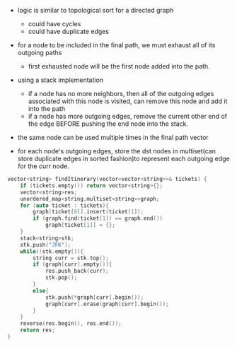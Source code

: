 - logic is similar to topological sort for a directed graph
    - could have cycles
    - could have duplicate edges
    
- for a node to be included in the final path, we must exhaust all of its outgoing paths 
    - first exhausted node  will be the first node added into the path. 

- using a stack implementation
    - if a node has no more neighbors, then all of the outgoing edges associated with this node is visited, can remove this node and add it into the path
    - if a node has more outgoing edges, remove the current other end of the edge BEFORE pushing the end node into the stack.
- the same node can be used multiple times in the final path vector
- for each node's outgoing edges, store the dst nodes in multiset(can store duplicate edges in sorted fashion)to represent each outgoing edge for the curr node. 

```cpp
vector<string> findItinerary(vector<vector<string>>& tickets) {
    if (tickets.empty()) return vector<string>{};
    vector<string>res;
    unordered_map<string,multiset<string>>graph;
    for (auto ticket : tickets){
        graph[ticket[0]].insert(ticket[1]);
        if (graph.find(ticket[1]) == graph.end())
            graph[ticket[1]] = {};
    }
    stack<string>stk;
    stk.push("JFK");
    while(!stk.empty()){
        string curr = stk.top();
        if (graph[curr].empty()){
            res.push_back(curr);
            stk.pop();
        }
        else{
            stk.push(*graph[curr].begin());
            graph[curr].erase(graph[curr].begin());
        }
    }
    reverse(res.begin(), res.end());
    return res;
}
```
